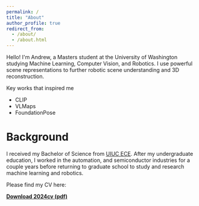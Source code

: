 ```yaml
---
permalink: /
title: "About"
author_profile: true
redirect_from: 
  - /about/
  - /about.html
---
```


Hello! I'm Andrew, a Masters student at the University of Washington studying Machine Learning, Computer Vision, and Robotics. I use powerful scene representations to further robotic scene understanding and 3D reconstruction.

Key works that inspired me
- CLIP
- VLMaps
- FoundationPose


Background
======
I received my Bachelor of Science from [UIUC ECE](https://ece.illinois.edu/). After my undergraduate education, I worked in the automation, and semiconductor industries for a couple years before returning to graduate school to study and research machine learning and robotics.


Please find my CV here:

[**Download 2024cv (pdf)**](/assets/24cv.pdf)
